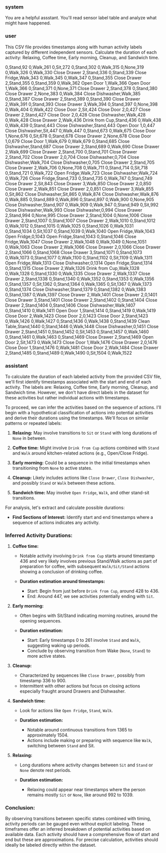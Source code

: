 ### system
You are a helpful assstant. You'll read sensor label table and analyze what might have happened.
### user

This CSV file provides timestamps along with human activity labels captured by different independent sensors.
Calculate the duration of each activity: Relaxing, Coffee time, Early morning, Cleanup, and Sandwich time.
    
0,Stand,92
0,Walk,261
0,Sit,272
0,Stand,302
0,Walk,315
0,None,319
0,Walk,326
0,Walk,330
Close Drawer 2,Stand,336
0,Stand,339
Close Fridge,Walk,343
0,Walk,345
0,Walk,347
0,Stand,355
Close Drawer 2,Stand,355
0,Stand,359
0,Walk,362
Open Door 1,Walk,366
Open Door 1,Walk,366
0,Stand,371
0,None,371
Close Drawer 2,Stand,378
0,Stand,380
Close Drawer 2,None,383
0,Walk,384
Close Dishwasher,Walk,385
0,Stand,387
Close Drawer 2,Stand,389
0,Stand,390
Close Drawer 2,Walk,391
0,Stand,393
Close Drawer 3,Walk,394
0,Stand,397
0,None,398
0,Walk,404
0,Walk,422
Close Door 2,Sit,424
Close Door 2,0,427
Close Drawer 2,Stand,427
Close Door 2,0,428
Close Dishwasher,Walk,428
0,Walk,428
Close Drawer 2,Walk,436
Drink from Cup,Stand,436
0,Walk,438
0,Walk,439
0,Stand,443
Close Dishwasher,Stand,443
Open Door 1,0,447
Close Dishwasher,Sit,447
0,Walk,447
0,Stand,673
0,Walk,675
Close Door 1,None,676
0,Sit,678
0,Stand,678
Close Drawer 2,None,678
Close Door 1,0,679
Close Door 1,Walk,679
0,Walk,679
0,Stand,685
Close Dishwasher,Stand,687
Close Drawer 2,Stand,689
0,Walk,690
Close Drawer 2,Walk,699
Close Drawer 2,Stand,700
0,Stand,701
Close Drawer 2,Stand,702
Close Drawer 2,0,704
Close Dishwasher,0,704
Close Dishwasher,Walk,704
Close Dishwasher,0,705
Close Drawer 2,Stand,705
Close Drawer 2,Walk,706
0,None,708
0,Walk,711
0,Stand,714
0,Sit,718
0,Stand,721
0,Walk,722
Open Fridge,Walk,723
Close Dishwasher,Walk,724
0,Walk,726
Close Fridge,Stand,733
0,Stand,735
0,Walk,747
0,Stand,749
Close Drawer 2,Sit,843
Close Drawer 3,Walk,850
Close Drawer 2,0,850
Close Drawer 2,Walk,851
Close Drawer 2,0,851
Close Drawer 3,Walk,855
0,Sit,862
Close Dishwasher,Sit,865
0,Walk,874
Close Dishwasher,Walk,876
0,Walk,885
0,Stand,889
0,Walk,896
0,Stand,897
0,Walk,900
0,None,905
Close Dishwasher,Stand,907
0,Walk,909
0,Walk,947
0,Stand,949
0,Sit,992
Close Dishwasher,Walk,993
Close Dishwasher,0,994
Close Drawer 2,Stand,994
0,None,995
Close Drawer 2,Stand,1004
0,None,1006
Close Drawer 2,Stand,1007
0,Stand,1007
Close Drawer 2,Walk,1010
0,Stand,1012
0,Walk,1012
0,Stand,1015
0,Walk,1025
0,Stand,1026
0,Walk,1031
0,Stand,1034
0,Sit,1037
0,Stand,1039
0,Walk,1040
Open Fridge,Walk,1043
Open Fridge,0,1043
Open Fridge,Stand,1043
0,Stand,1046
Close Fridge,Walk,1047
Close Drawer 2,Walk,1048
0,Walk,1049
0,None,1051
0,Walk,1063
Close Drawer 2,Walk,1066
Close Drawer 2,0,1066
Close Drawer 2,Stand,1066
0,Stand,1068
Close Drawer 3,Stand,1071
0,Stand,1073
0,Walk,1073
0,Stand,1077
0,Walk,1100
0,Stand,1102
0,Sit,1109
0,Walk,1311
Open Fridge,Walk,1313
Close Dishwasher,0,1314
Open Fridge,Stand,1314
0,Stand,1315
Close Drawer 2,Walk,1326
Drink from Cup,Walk,1328
0,Walk,1328
0,Stand,1330
0,Walk,1335
Close Drawer 2,Walk,1337
Close Drawer 2,Stand,1338
0,Stand,1340
0,Walk,1352
0,Stand,1353
0,Walk,1356
0,Stand,1357
0,Sit,1362
0,Stand,1364
0,Walk,1365
0,Sit,1367
0,Walk,1373
0,Stand,1374
Close Dishwasher,Stand,1379
0,Stand,1382
0,Walk,1383
0,Stand,1387
0,Walk,1397
Close Drawer 2,Walk,1401
Close Drawer 2,0,1401
Close Drawer 3,Stand,1401
Close Drawer 2,Stand,1402
0,Stand,1404
Close Drawer 2,Stand,1404
0,Stand,1406
Close Dishwasher,Walk,1407
0,Stand,1410
0,Walk,1411
Open Door 1,Stand,1414
0,Stand,1419
0,Walk,1419
Close Door 2,Walk,1423
Close Door 2,0,1423
Close Door 2,Stand,1423
0,Walk,1426
0,Walk,1427
0,Stand,1436
0,Walk,1438
0,Stand,1439
Clean Table,Stand,1440
0,Stand,1446
0,Walk,1448
Close Dishwasher,0,1451
Close Drawer 2,Stand,1451
0,Stand,1452
0,Sit,1453
0,Stand,1457
0,Walk,1460
0,Stand,1461
0,Walk,1463
0,Stand,1469
Close Drawer 2,Stand,1469
Open Door 2,Sit,1473
0,Walk,1473
Close Door 1,Walk,1476
Close Drawer 2,0,1476
Close Door 1,Stand,1476
0,Walk,1481
Close Door 2,Walk,1484
Close Drawer 2,Stand,1485
0,Stand,1489
0,Walk,1490
0,Sit,1504
0,Walk,1522

### assistant
To calculate the duration of each labeled activity from the provided CSV file, we'll first identify timestamps associated with the start and end of each activity. The labels are: Relaxing, Coffee time, Early morning, Cleanup, and Sandwich time. However, we don't have direct labels in the dataset for these activities but rather individual actions with timestamps.

To proceed, we can infer the activities based on the sequence of actions. I'll begin with a hypothetical classification of actions into potential activities and derive their durations using the timestamps. We'll focus on similar patterns or repeated labels:

1. **Relaxing:** May involve transitions to `Sit` or `Stand` with long durations of `None` in between.

2. **Coffee time:** Might involve `Drink from Cup` actions combined with `Stand` and `Walk` around kitchen-related actions (e.g., Open/Close Fridge).

3. **Early morning:** Could be a sequence in the initial timestamps when transitioning from `None` to active states.

4. **Cleanup:** Likely includes actions like `Close Drawer`, `Close Dishwasher`, and possibly `Stand` or `Walk` between these actions.

5. **Sandwich time:** May involve `Open Fridge`, `Walk`, and other stand-sit transitions.

For analysis, let's extract and calculate possible durations:

- **Find Sections of Interest:** Identify start and end timestamps where a sequence of actions indicates any activity.

### Inferred Activity Durations:

1. **Coffee time:**
   - Notable activity involving `Drink from Cup` starts around timestamp 436 and very likely involves previous Stand/Walk actions as part of preparation for coffee, with subsequent `Walk/Sit/Stand` actions showing a conclusion of drinking coffee.

   - **Duration estimation around timestamps:**
     - Start: Begin from just before `Drink from Cup`, around 428 to 436.
     - End: Around 447, we see activities potentially ending with `Sit`.

2. **Early morning:**
   - Often begins with Sit/Stand indicating morning routines, around the opening sequences.

   - **Duration estimation:**
     - Start: Early timestamps 0 to 261 involve `Stand` and `Walk`, suggesting waking up periods.
     - Conclude by observing transition from Wake (`None`, `Stand`) to more active states.

3. **Cleanup:**
   - Characterized by sequences like `Close Drawer`, possibly from timestamp 336 to 900.
   - Intermittent with other actions but focus on closing actions especially fraught around Drawers and Dishwasher.

4. **Sandwich time:**
   - Look for actions like `Open Fridge`, `Stand`, `Walk`.

   - **Duration estimation:**
     - Notable around continuous transitions from 1365 to approximately 1504.
     - Actions include making or preparing with sequence like `Walk`, switching between `Stand` and Sit.

5. **Relaxing:**
   - Long durations where activity changes between `Sit` and `Stand` or `None` denote rest periods.

   - **Duration estimation:**
     - Relaxing could appear near timestamps where the person remains mostly `Sit` or `None`, like around 992 to 1039.

### Conclusion:
By observing transitions between specific states combined with timing, activity periods can be gauged even without explicit labeling. These timeframes offer an inferred breakdown of potential activities based on available data. Each activity should have a comprehensive flow of start and end but these are approximations. For precise calculation, activities should ideally be labeled directly within the dataset.
